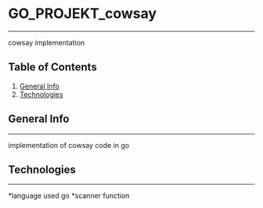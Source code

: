 # GO_PROJEKT_cowsay
***
cowsay implementation
## Table of Contents
1. [General Info](#general-info)
2. [Technologies](#technologies)
## General Info
***
implementation of cowsay code in go
## Technologies
***
*language used go
*scanner function


